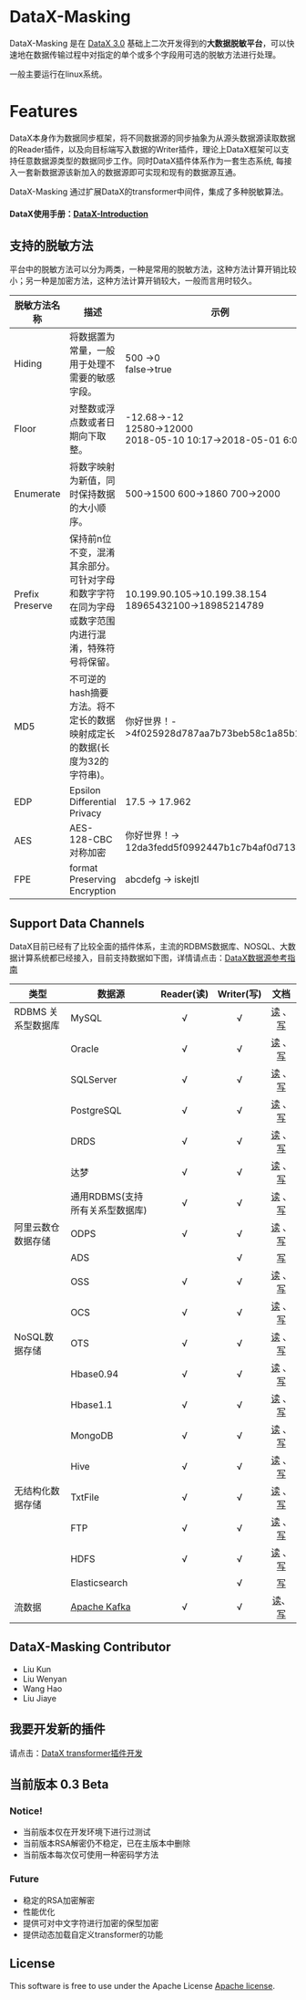 # DataX-Masking

DataX-Masking 是在 [DataX 3.0](https://github.com/alibaba/DataX/) 基础上二次开发得到的**大数据脱敏平台**，可以快速地在数据传输过程中对指定的单个或多个字段用可选的脱敏方法进行处理。

一般主要运行在linux系统。

# Features

DataX本身作为数据同步框架，将不同数据源的同步抽象为从源头数据源读取数据的Reader插件，以及向目标端写入数据的Writer插件，理论上DataX框架可以支持任意数据源类型的数据同步工作。同时DataX插件体系作为一套生态系统, 每接入一套新数据源该新加入的数据源即可实现和现有的数据源互通。

DataX-Masking 通过扩展DataX的transformer中间件，集成了多种脱敏算法。

#### DataX使用手册：[DataX-Introduction](/docs/datax-masking-user-guide.md)

## 支持的脱敏方法

平台中的脱敏方法可以分为两类，一种是常用的脱敏方法，这种方法计算开销比较小；另一种是加密方法，这种方法计算开销较大，一般而言用时较久。

|脱敏方法名称|描述|示例|
|---|---|---|
|Hiding|将数据置为常量，一般用于处理不需要的敏感字段。|500 ->0<br>false->true|
|Floor|对整数或浮点数或者日期向下取整。|-12.68->-12<br>12580->12000<br>2018-05-10 10:17->2018-05-01 6:00|
|Enumerate|将数字映射为新值，同时保持数据的大小顺序。|500->1500 600->1860 700->2000|
|Prefix Preserve|保持前n位不变，混淆其余部分。可针对字母和数字字符在同为字母或数字范围内进行混淆，特殊符号将保留。|10.199.90.105->10.199.38.154<br>18965432100->18985214789|
|MD5|不可逆的hash摘要方法。将不定长的数据映射成定长的数据(长度为32的字符串)。|你好世界！->4f025928d787aa7b73beb58c1a85b11d|
|EDP|Epsilon Differential Privacy | 17.5 -> 17.962 |
|AES|AES-128-CBC 对称加密|你好世界！-> 12da3fedd5f0992447b1c7b4af0d7133|
| FPE | format Preserving Encryption | abcdefg -> iskejtl |


## Support Data Channels 

DataX目前已经有了比较全面的插件体系，主流的RDBMS数据库、NOSQL、大数据计算系统都已经接入，目前支持数据如下图，详情请点击：[DataX数据源参考指南](https://github.com/alibaba/DataX/wiki/DataX-all-data-channels)

| 类型           | 数据源        | Reader(读) | Writer(写) |文档|
| ------------ | ---------- | :-------: | :-------: |:-------: |
| RDBMS 关系型数据库 | MySQL      |     √     |     √     |[读](/mysqlreader/doc/mysqlreader.md) 、[写](/mysqlwriter/doc/mysqlwriter.md)|
|              | Oracle     |     √     |     √     |[读](/oraclereader/doc/oraclereader.md) 、[写](/oraclewriter/doc/oraclewriter.md)|
|              | SQLServer  |     √     |     √     |[读](/sqlserverreader/doc/sqlserverreader.md) 、[写](/sqlserverwriter/doc/sqlserverwriter.md)|
|              | PostgreSQL |     √     |     √     |[读](/postgresqlreader/doc/postgresqlreader.md) 、[写](/postgresqlwriter/doc/postgresqlwriter.md)|
|              | DRDS |     √     |     √     |[读](/drdsreader/doc/drdsreader.md) 、[写](/drdswriter/doc/drdswriter.md)|
|              | 达梦         |     √     |     √     |[读]() 、[写]()|
|              | 通用RDBMS(支持所有关系型数据库)         |     √     |     √     |[读]() 、[写]()|
| 阿里云数仓数据存储    | ODPS       |     √     |     √     |[读](/odpsreader/doc/odpsreader.md) 、[写](/odpswriter/doc/odpswriter.md)|
|              | ADS        |           |     √     |[写](/adswriter/doc/adswriter.md)|
|              | OSS        |     √     |     √     |[读](/ossreader/doc/ossreader.md) 、[写](/osswriter/doc/osswriter.md)|
|              | OCS        |     √     |     √     |[读](/ocsreader/doc/ocsreader.md) 、[写](/ocswriter/doc/ocswriter.md)|
| NoSQL数据存储    | OTS        |     √     |     √     |[读](/otsreader/doc/otsreader.md) 、[写](/otswriter/doc/otswriter.md)|
|              | Hbase0.94  |     √     |     √     |[读](/hbase094xreader/doc/hbase094xreader.md) 、[写](/hbase094xwriter/doc/hbase094xwriter.md)|
|              | Hbase1.1   |     √     |     √     |[读](/hbase11xreader/doc/hbase11xreader.md) 、[写](/hbase11xwriter/doc/hbase11xwriter.md)|
|              | MongoDB    |     √     |     √     |[读](/mongoreader/doc/mongoreader.md) 、[写](/mongowriter/doc/mongowriter.md)|
|              | Hive       |     √     |     √     |[读](/hdfsreader/doc/hdfsreader.md) 、[写](/hdfswriter/doc/hdfswriter.md)|
| 无结构化数据存储     | TxtFile    |     √     |     √     |[读](/txtfilereader/doc/txtfilereader.md) 、[写](/txtfilewriter/doc/txtfilewriter.md)|
|              | FTP        |     √     |     √     |[读](/ftpreader/doc/ftpreader.md) 、[写](/ftpwriter/doc/ftpwriter.md)|
|              | HDFS       |     √     |     √     |[读](/hdfsreader/doc/hdfsreader.md) 、[写](/hdfswriter/doc/hdfswriter.md)|
|              | Elasticsearch       |         |     √     |[写](/elasticsearchwriter/doc/elasticsearchwriter.md)|
| 流数据        | [Apache Kafka](/docs/userGuideKafka.md)       |   √     |    √      |[读](/streamkafkareader/doc/streamkafkareader.md)、[写](/streamkafkawriter/doc/streamkafkawriter.md)|


## DataX-Masking Contributor
* Liu Kun
* Liu Wenyan
* Wang Hao
* Liu Jiaye

## 我要开发新的插件
请点击：[DataX transformer插件开发](https://blog.csdn.net/landstream/article/details/79933800)

## 当前版本 0.3 Beta

### Notice!
* 当前版本仅在开发环境下进行过测试
* 当前版本RSA解密仍不稳定，已在主版本中删除
* 当前版本每次仅可使用一种密码学方法

### Future
* 稳定的RSA加密解密
* 性能优化
* 提供可对中文字符进行加密的保型加密
* 提供动态加载自定义transformer的功能

## License

This software is free to use under the Apache License [Apache license](/license.txt).
